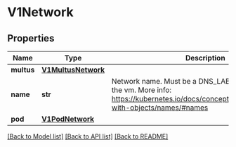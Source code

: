 # V1Network

## Properties
Name | Type | Description | Notes
------------ | ------------- | ------------- | -------------
**multus** | [**V1MultusNetwork**](V1MultusNetwork.md) |  | [optional] 
**name** | **str** | Network name. Must be a DNS_LABEL and unique within the vm. More info: https://kubernetes.io/docs/concepts/overview/working-with-objects/names/#names | [default to '']
**pod** | [**V1PodNetwork**](V1PodNetwork.md) |  | [optional] 

[[Back to Model list]](../README.md#documentation-for-models) [[Back to API list]](../README.md#documentation-for-api-endpoints) [[Back to README]](../README.md)


